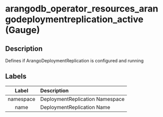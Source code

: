 # arangodb_operator_resources_arangodeploymentreplication_active (Gauge)

## Description

Defines if ArangoDeploymentReplication is configured and running

## Labels

|   Label   | Description                     |
|:---------:|:--------------------------------|
| namespace | DeploymentReplication Namespace |
|   name    | DeploymentReplication Name      |
